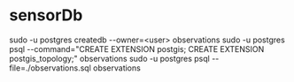 # sensorDb

sudo -u postgres createdb --owner=&lt;user&gt; observations
sudo -u postgres psql --command="CREATE EXTENSION postgis; CREATE EXTENSION postgis_topology;" observations
sudo -u postgres psql --file=./observations.sql observations
